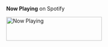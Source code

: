 **Now Playing** on Spotify

<a href="https://profile-readme-wheat.vercel.app/now-playing?open">
    <img src="https://profile-readme-wheat.vercel.app/now-playing" width="256" height="64" alt="Now Playing">
</a>
